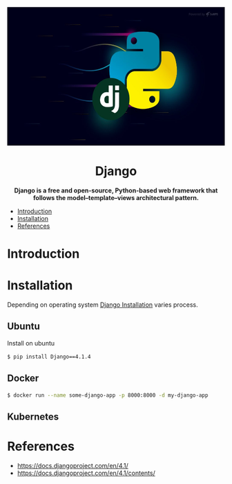 <div align="center">
    <img src="img/logo.jpg" height="320" width="830" alt="Tech Stacks">
    <h1>Django</h1>
    <strong>Django is a free and open-source, Python-based web framework that follows the model–template–views architectural pattern.</strong>
</div>

<!-- TOC -->
* [Introduction](#introduction)
* [Installation](#installation)
* [References](#references)
<!-- TOC -->

# Introduction

# Installation
Depending on operating system [Django Installation](https://www.djangoproject.com/download/) varies process.

## Ubuntu
Install on ubuntu
```bash
$ pip install Django==4.1.4
```
## Docker
```bash
$ docker run --name some-django-app -p 8000:8000 -d my-django-app
```
## Kubernetes




# References
- https://docs.djangoproject.com/en/4.1/
- https://docs.djangoproject.com/en/4.1/contents/


